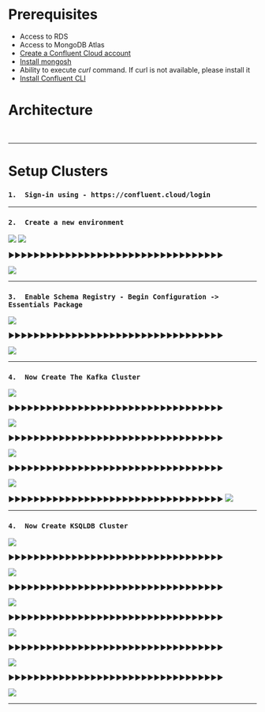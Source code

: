 # Prerequisites
*   Access to RDS
*   Access to MongoDB Atlas
*   [Create a Confluent Cloud account](https://www.confluent.io/confluent-cloud/tryfree/)
*   [Install mongosh](https://www.mongodb.com/docs/mongodb-shell/install/) 
*   Ability to execute *curl* command. If curl is not available, please install it
*   [Install Confluent CLI](https://docs.confluent.io/confluent-cli/current/install.html#install-confluent-cli)


# Architecture

<br>


---


# Setup Clusters

###   `1.  Sign-in using - https://confluent.cloud/login`


---


###   `2.  Create a new environment`

![](https://drive.google.com/uc?export=view&id=1bXSO9Gk-gD7BLaKl7VUjeY4J40yYxSBC)
![](https://drive.google.com/uc?export=view&id=1UJBQQ2yeOcBQPF94kaayfbc8-kMTJCVj)

▶▶▶▶▶▶▶▶▶▶▶▶▶▶▶▶▶▶▶▶▶▶▶▶▶▶▶▶▶▶▶▶▶▶

![](https://drive.google.com/uc?export=view&id=1bXSO9Gk-gD7BLaKl7VUjeY4J40yYxSBC)

---

###   `3.  Enable Schema Registry - Begin Configuration ->  Essentials Package`

![](https://drive.google.com/uc?export=view&id=1kgKysbRwcZBlc2yuYyYWK2SUSnNtH9KI)

▶▶▶▶▶▶▶▶▶▶▶▶▶▶▶▶▶▶▶▶▶▶▶▶▶▶▶▶▶▶▶▶▶▶

![](https://drive.google.com/uc?export=view&id=1k9hk-Gbs940DAhgpKLide5viBMCQ1yVg)

---

###   `4.  Now Create The Kafka Cluster`

![](https://drive.google.com/uc?export=view&id=1C6ZpfJn76NviZqIGc9gND5Xp-_uBts_p)

▶▶▶▶▶▶▶▶▶▶▶▶▶▶▶▶▶▶▶▶▶▶▶▶▶▶▶▶▶▶▶▶▶▶

![](https://drive.google.com/uc?export=view&id=11sUptKLLke-5Lkq2hd34aJT1DLjMmZJK)

▶▶▶▶▶▶▶▶▶▶▶▶▶▶▶▶▶▶▶▶▶▶▶▶▶▶▶▶▶▶▶▶▶▶

![](https://drive.google.com/uc?export=view&id=1UmG60UIEEWcZ_23TYB8bB8XyfdACywaZ)

▶▶▶▶▶▶▶▶▶▶▶▶▶▶▶▶▶▶▶▶▶▶▶▶▶▶▶▶▶▶▶▶▶▶

![](https://drive.google.com/uc?export=view&id=1k6w972T06JEh9ohA78bmXs5VlG8JhLYG)

▶▶▶▶▶▶▶▶▶▶▶▶▶▶▶▶▶▶▶▶▶▶▶▶▶▶▶▶▶▶▶▶▶▶
![](https://drive.google.com/uc?export=view&id=1uoSyCZ6XQ5vPm5BloPxdn4FXzOwVRonh)

---


###   `4.  Now Create KSQLDB Cluster`

![](https://drive.google.com/uc?export=view&id=1UXNDU3x8ODAR8NfpydRqrZHnl1MBKTv4)

▶▶▶▶▶▶▶▶▶▶▶▶▶▶▶▶▶▶▶▶▶▶▶▶▶▶▶▶▶▶▶▶▶▶

![](https://drive.google.com/uc?export=view&id=1O7-OLAiVhNyWHrxDqQ3d0Xrna9dyAz9x)

▶▶▶▶▶▶▶▶▶▶▶▶▶▶▶▶▶▶▶▶▶▶▶▶▶▶▶▶▶▶▶▶▶▶

![](https://drive.google.com/uc?export=view&id=1jc6_et33pwIIQVr08gJnkBwbMe_ebHqE)

▶▶▶▶▶▶▶▶▶▶▶▶▶▶▶▶▶▶▶▶▶▶▶▶▶▶▶▶▶▶▶▶▶▶

![](https://drive.google.com/uc?export=view&id=18Y6m3S9OduWWs3XchX6QWD_jwWJ5dQZD)

▶▶▶▶▶▶▶▶▶▶▶▶▶▶▶▶▶▶▶▶▶▶▶▶▶▶▶▶▶▶▶▶▶▶

![](https://drive.google.com/uc?export=view&id=18Y6m3S9OduWWs3XchX6QWD_jwWJ5dQZD)

▶▶▶▶▶▶▶▶▶▶▶▶▶▶▶▶▶▶▶▶▶▶▶▶▶▶▶▶▶▶▶▶▶▶

![](https://drive.google.com/uc?export=view&id=1cT7nlOKE0cQYiYEu8qaefMS0hl-7fHq0)

---
